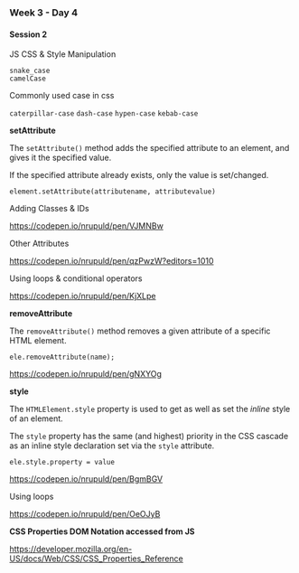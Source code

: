 ### Week 3 - Day 4

#### Session 2

JS CSS & Style Manipulation



```
snake_case
camelCase
```

Commonly used case in css

`caterpillar-case` `dash-case` `hypen-case` `kebab-case`



**setAttribute**

The `setAttribute()` method adds the specified attribute to an element, and gives it the specified value.  

If the specified attribute already exists, only the value is set/changed.

```
element.setAttribute(attributename, attributevalue)
```

Adding Classes & IDs

https://codepen.io/nrupuld/pen/VJMNBw

Other Attributes

https://codepen.io/nrupuld/pen/qzPwzW?editors=1010

Using loops & conditional operators

https://codepen.io/nrupuld/pen/KjXLpe



**removeAttribute**

The `removeAttribute()` method removes a given attribute of a specific HTML element.

```
ele.removeAttribute(name);
```

https://codepen.io/nrupuld/pen/gNXYOg



**style**

The `HTMLElement.style` property is used to get as well as set the *inline* style of an element. 

The `style` property has the same (and highest) priority in the CSS cascade as an inline style declaration set via the `style` attribute.

```
ele.style.property = value
```

https://codepen.io/nrupuld/pen/BgmBGV

Using loops 

https://codepen.io/nrupuld/pen/OeOJyB



**CSS Properties DOM Notation accessed from JS**

https://developer.mozilla.org/en-US/docs/Web/CSS/CSS_Properties_Reference